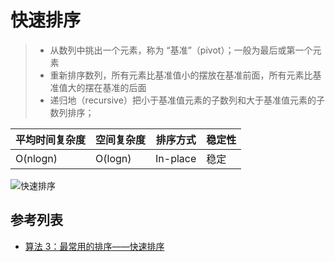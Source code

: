 # 快速排序
> - 从数列中挑出一个元素，称为 “基准”（pivot）；一般为最后或第一个元素
> - 重新排序数列，所有元素比基准值小的摆放在基准前面，所有元素比基准值大的摆在基准的后面
> - 递归地（recursive）把小于基准值元素的子数列和大于基准值元素的子数列排序；

| 平均时间复杂度 | 空间复杂度 | 排序方式 | 稳定性 |
| --- | --- | --- | --- |
| O(nlogn) | O(logn) | In-place | 稳定 |

![快速排序](https://camo.githubusercontent.com/308e23db9265d69bc6094fc706f18ea968c64956/687474703a2f2f75706c6f61642d696d616765732e6a69616e7368752e696f2f75706c6f61645f696d616765732f313934303331372d366430316661663037613231653733302e6769663f696d6167654d6f6772322f6175746f2d6f7269656e742f7374726970)

## 参考列表
- [算法 3：最常用的排序——快速排序](https://wiki.jikexueyuan.com/project/easy-learn-algorithm/fast-sort.html)
